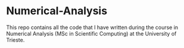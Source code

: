 # Numerical-Analysis
This repo contains all the code that I have written during the course in Numerical Analysis (MSc in Scientific Computing) at the University of Trieste.
